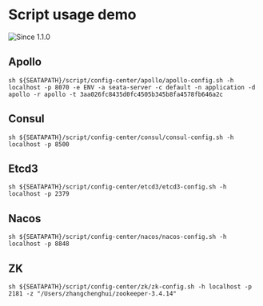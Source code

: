 # Script usage demo
![Since 1.1.0](https://img.shields.io/badge/Since%20-1.1.0-orange.svg?style=flat-square)

## Apollo
```$bash
sh ${SEATAPATH}/script/config-center/apollo/apollo-config.sh -h localhost -p 8070 -e ENV -a seata-server -c default -n application -d apollo -r apollo -t 3aa026fc8435d0fc4505b345b8fa4578fb646a2c
```

## Consul
```$bash
sh ${SEATAPATH}/script/config-center/consul/consul-config.sh -h localhost -p 8500
```

## Etcd3
```$bash
sh ${SEATAPATH}/script/config-center/etcd3/etcd3-config.sh -h localhost -p 2379
```

## Nacos
```$bash
sh ${SEATAPATH}/script/config-center/nacos/nacos-config.sh -h localhost -p 8848
```

## ZK
```$bash
sh ${SEATAPATH}/script/config-center/zk/zk-config.sh -h localhost -p 2181 -z "/Users/zhangchenghui/zookeeper-3.4.14"
```

